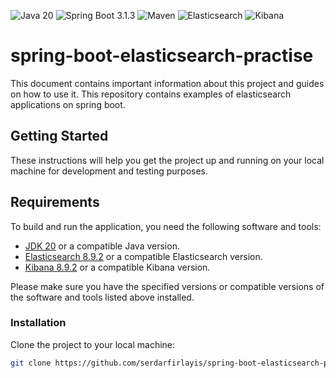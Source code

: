 ![Java 20](https://img.shields.io/badge/Java-20-orange)
![Spring Boot 3.1.3](https://img.shields.io/badge/Spring%20Boot-3.1.3-green)
![Maven](https://img.shields.io/badge/Maven-3.9.4-red)
![Elasticsearch](https://img.shields.io/badge/Elasticsearch-8.9.2-blue)
![Kibana](https://img.shields.io/badge/Kibana-8.9.2-yellow)

# spring-boot-elasticsearch-practise

This document contains important information about this project and guides on how to use it.
This repository contains examples of elasticsearch applications on spring boot.

## Getting Started

These instructions will help you get the project up and running on your local machine for development and testing purposes.

## Requirements

To build and run the application, you need the following software and tools:

- [JDK 20](http://www.oracle.com/technetwork/java/javase/downloads/jdk20-downloads-XXXXXXX.html) or a compatible Java version.
- [Elasticsearch 8.9.2](https://www.elastic.co/downloads/elasticsearch) or a compatible Elasticsearch version.
- [Kibana 8.9.2](https://www.elastic.co/downloads/kibana) or a compatible Kibana version.

Please make sure you have the specified versions or compatible versions of the software and tools listed above installed.

### Installation

Clone the project to your local machine:

```bash
git clone https://github.com/serdarfirlayis/spring-boot-elasticsearch-practise.git
